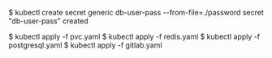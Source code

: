 $ kubectl create secret generic db-user-pass  --from-file=./password
secret "db-user-pass" created

$ kubectl apply -f  pvc.yaml
$ kubectl apply -f  redis.yaml
$ kubectl apply -f  postgresql.yaml
$ kubectl apply -f  gitlab.yaml
